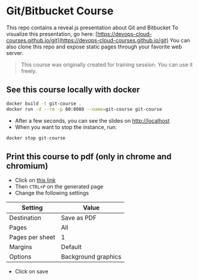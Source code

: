 # Git/Bitbucket Course

This repo contains a reveal.js presentation about Git and Bitbucket
To visualize this presentation, go here: [https://devops-cloud-courses.github.io/git](https://devops-cloud-courses.github.io/git)
You can also clone this repo and expose static pages through your favorite web server.

> This course was originally created for training session. You can use it freely.

## See this course locally with docker
```bash
docker build -t git-course .
docker run -d --rm -p 80:8080 --name=git-course git-course
```
* After a few seconds, you can see the slides on [http://localhost](http://localhost)
* When you want to stop the instance, run:
```bash
docker stop git-course
```


## Print this course to pdf (only in chrome and chromium)
* Click on [this link](https://devops-cloud-courses.github.io/git/?print-pdf&pdfSeparateFragments=false)
* Then `CTRL+P` on the generated page
* Change the following settings

Setting | Value
--- | --- 
Destination | Save as PDF
Pages | All
Pages per sheet | 1
Margins | Default
Options | Background graphics

* Click on save
